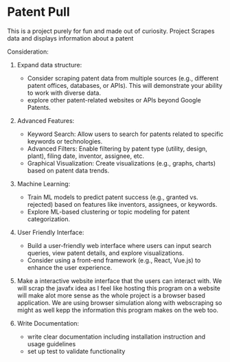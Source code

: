 # Patent Pull
This is a project purely for fun and made out of curiosity.
Project Scrapes data and displays information about a patent

Consideration:
1. Expand data structure:
    - Consider scraping patent data from multiple sources (e.g., different patent offices, databases, or APIs). This will demonstrate your ability to work with diverse data.
    - explore other patent-related websites or APIs beyond Google Patents.

2. Advanced Features:
    - Keyword Search: Allow users to search for patents related to specific keywords or technologies.
    - Advanced Filters: Enable filtering by patent type (utility, design, plant), filing date, inventor, assignee, etc.
    - Graphical Visualization: Create visualizations (e.g., graphs, charts) based on patent data trends.

3. Machine Learning:
    - Train ML models to predict patent success (e.g., granted vs. rejected) based on features like inventors, assignees, or keywords.
    - Explore ML-based clustering or topic modeling for patent categorization.

4. User Friendly Interface:
    - Build a user-friendly web interface where users can input search queries, view patent details, and explore visualizations.
    - Consider using a front-end framework (e.g., React, Vue.js) to enhance the user experience.

5. Make a interactive website interface that the users can interact with. We will scrap the javafx idea as I feel like hosting this program on a website
    will make alot more sense as the whole project is a browser based application. We are using browser simulation along with webscraping so might as well kepp the 
    information this program makes on the web too.
    
5. Write Documentation:
    - write clear documentation including installation instruction and usage guidelines
    - set up test to validate functionality
